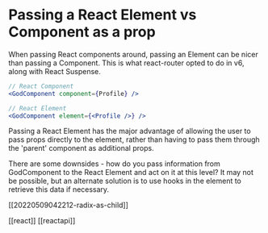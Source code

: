 # Passing a React Element vs Component as a prop

When passing React components around, passing an Element can be nicer than passing a Component. This is what react-router opted to do in v6, along with React Suspense.

```jsx
// React Component
<GodComponent component={Profile} />

// React Element
<GodComponent element={<Profile />} />
```

Passing a React Element has the major advantage of allowing the user to pass props directly to the element, rather than having to pass them through the 'parent' component as additional props.

There are some downsides - how do you pass information from GodComponent to the React Element and act on it at this level? It may not be possible, but an alternate solution is to use hooks in the element to retrieve this data if necessary.

[[20220509042212-radix-as-child]]

[[react]]
[[reactapi]]